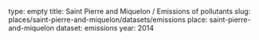 type: empty
title: Saint Pierre and Miquelon / Emissions of pollutants
slug: places/saint-pierre-and-miquelon/datasets/emissions
place: saint-pierre-and-miquelon
dataset: emissions
year: 2014
